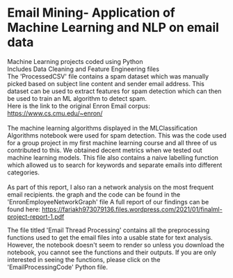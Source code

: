 # Email Mining- Application of Machine Learning and NLP on email data
Machine Learning projects coded using Python
\
Includes Data Cleaning and Feature Engineering files <br>
The 'ProcessedCSV' file contains a spam dataset which was manually picked based on subject line content and sender email address. This dataset can be used to extract features for spam detection which can then be used to train an ML algorithm to detect spam. <br>
Here is the link to the original Enron Email corpus: https://www.cs.cmu.edu/~enron/ <br>
\
The machine learning algorithms displayed in the MLClassification Algorithms notebook were used for spam detection. This was the code used for a group project in my first machine learning course and all three of us contributed to this. We obtained decent metrics when we tested out machine learning models. This file also contains a naive labelling function which allowed us to search for keywords and separate emails into different categories.<br>
\
As part of this report, I also ran a network analysis on the most frequent email recipients. the graph and the code can be found in the 'EnronEmployeeNetworkGraph' file
A full report of our findings can be found here: https://fariakh973079136.files.wordpress.com/2021/01/finalml-project-report-1.pdf <br>

The file titled 'Email Thread Processing' contains all the preprocessing functions used to get the email files into a usable state for text analysis. However, the notebook doesn't seem to render so unless you download the notebook, you cannot see the functions and their outputs. If you are only interested in seeing the functions, please click on the 'EmailProcessingCode' Python file.


